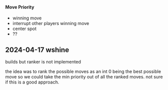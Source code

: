 #### Move Priority

+ winning move
+ interrupt other players winning move
+ center spot
+ ??


## 2024-04-17 wshine

builds but ranker is not implemented

the idea was to rank the possible moves as an int 
0 being the best possible move so we could take the min priority out of all
the ranked moves. not sure if this is a good approach.

